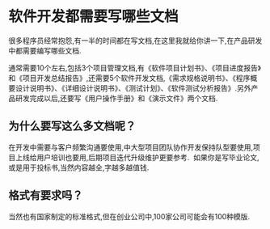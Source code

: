 # 软件开发都需要写哪些文档

很多程序员经常抱怨,有一半的时间都在写文档,在这里我就给你讲一下,在产品研发中都需要编写哪些文档.

通常需要10个左右,包括3个项目管理文档,有《软件项目计划书》、《项目进度报告》和《项目开发总结报告》,还需要5个软件开发文档,《需求规格说明书》、《程序概要设计说明书》、《详细设计说明书》、《测试计划》、《软件测试分析报告》.另外产品研发完成以后,还要写《用户操作手册》和《演示文件》两个文档.

## 为什么要写这么多文档呢？

在开发中需要与客户频繁沟通要使用,中大型项目团队协作开发保持队型要使用,项目上线给用户培训也要用,后期项目迭代升级维护更要参考.  如果你是写毕业论文,或是用于投标书,当然内容越全,字越多越值钱.

## 格式有要求吗？
当然也有国家制定的标准格式,但在创业公司中,100家公司可能会有100种模版.
